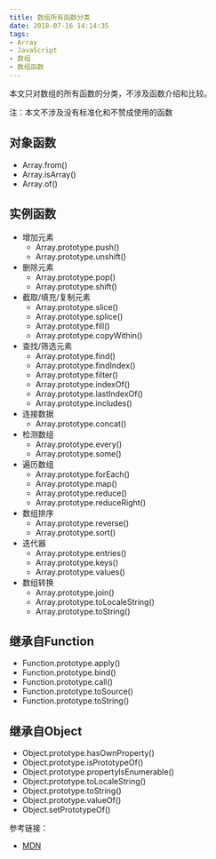 ```yaml
---
title: 数组所有函数分类
date: 2018-07-16 14:14:35
tags:
- Array
- JavaScript
- 数组
- 数组函数
---
```

本文只对数组的所有函数的分类，不涉及函数介绍和比较。

注：本文不涉及没有标准化和不赞成使用的函数

## 对象函数

- Array.from()
- Array.isArray()
- Array.of()

## 实例函数

- 增加元素
  - Array.prototype.push()
  - Array.prototype.unshift()
- 删除元素
  - Array.prototype.pop()
  - Array.prototype.shift()
- 截取/填充/复制元素
  - Array.prototype.slice()
  - Array.prototype.splice()
  - Array.prototype.fill()
  - Array.prototype.copyWithin()
- 查找/筛选元素
  - Array.prototype.find()
  - Array.prototype.findIndex()
  - Array.prototype.filter()
  - Array.prototype.indexOf()
  - Array.prototype.lastIndexOf()
  - Array.prototype.includes()
- 连接数据
  - Array.prototype.concat()
- 检测数组
  - Array.prototype.every()
  - Array.prototype.some()
- 遍历数组
  - Array.prototype.forEach()
  - Array.prototype.map()
  - Array.prototype.reduce()
  - Array.prototype.reduceRight()
- 数组排序
  - Array.prototype.reverse()
  - Array.prototype.sort()
- 迭代器
  - Array.prototype.entries()
  - Array.prototype.keys()
  - Array.prototype.values()
- 数组转换
  - Array.prototype.join()
  - Array.prototype.toLocaleString()
  - Array.prototype.toString()

## 继承自Function

- Function.prototype.apply()
- Function.prototype.bind()
- Function.prototype.call()
- Function.prototype.toSource()
- Function.prototype.toString()

## 继承自Object

- Object.prototype.hasOwnProperty()
- Object.prototype.isPrototypeOf()
- Object.prototype.propertyIsEnumerable()
- Object.prototype.toLocaleString()
- Object.prototype.toString()
- Object.prototype.valueOf()
- Object.setPrototypeOf()

参考链接：

- [MDN](https://developer.mozilla.org/zh-CN/docs/Web/JavaScript/Reference/Global_Objects/Array)